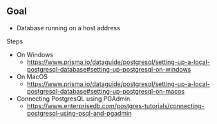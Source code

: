 ## Goal
- Database running on a host address

Steps
- On Windows
  - https://www.prisma.io/dataguide/postgresql/setting-up-a-local-postgresql-database#setting-up-postgresql-on-windows
- On MacOS
  - https://www.prisma.io/dataguide/postgresql/setting-up-a-local-postgresql-database#setting-up-postgresql-on-macos
- Connecting PostgresQL using PGAdmin
  - https://www.enterprisedb.com/postgres-tutorials/connecting-postgresql-using-psql-and-pgadmin
